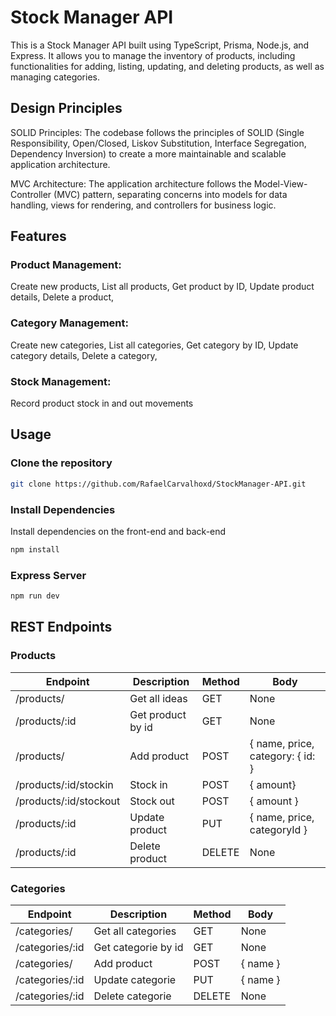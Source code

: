 # Stock Manager API

This is a Stock Manager API built using TypeScript, Prisma, Node.js, and Express. It allows you to manage the inventory of products, including functionalities for adding, listing, updating, and deleting products, as well as managing categories.

## Design Principles
SOLID Principles: The codebase follows the principles of SOLID (Single Responsibility, Open/Closed, Liskov Substitution, Interface Segregation, Dependency Inversion) to create a more maintainable and scalable application architecture.

MVC Architecture: The application architecture follows the Model-View-Controller (MVC) pattern, separating concerns into models for data handling, views for rendering, and controllers for business logic.

## Features

### Product Management:

Create new products,
List all products,
Get product by ID,
Update product details,
Delete a product,

### Category Management:

Create new categories,
List all categories,
Get category by ID,
Update category details,
Delete a category,

### Stock Management:

Record product stock in and out movements

## Usage

### Clone the repository
```bash
git clone https://github.com/RafaelCarvalhoxd/StockManager-API.git
```

### Install Dependencies

Install dependencies on the front-end and back-end

```bash
npm install
```

### Express Server

```bash
npm run dev
```

## REST Endpoints

### Products

| Endpoint       | Description    | Method | Body                    |
| -------------- | -------------- | ------ | ----------------------- |
| /products/     | Get all ideas  | GET    | None                    |
| /products/:id | Get product by id | GET    | None                    |
| /products/     | Add product      | POST   | { name, price, category: { id: } |
| /products/:id/stockin    | Stock in      | POST   | { amount} |
| /products/:id/stockout    | Stock out       | POST   | { amount } |
| /products/:id | Update product    | PUT    | { name, price, categoryId } |
| /products/:id | Delete product  | DELETE | None |

### Categories

| Endpoint       | Description    | Method | Body                    |
| -------------- | -------------- | ------ | ----------------------- |
| /categories/     | Get all categories | GET    | None                    |
| /categories/:id | Get categorie by id | GET    | None                    |
| /categories/     | Add product      | POST   | { name } |
| /categories/:id | Update categorie   | PUT    | { name }|
| /categories/:id | Delete categorie | DELETE | None |


